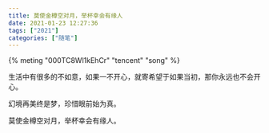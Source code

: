 ```yaml
---
title: 莫使金樽空对月，举杯幸会有缘人
date: 2021-01-23 12:27:36
tags: ["2021"]
categories: ["随笔"]
---
```


{% meting "000TC8Wl1kEhCr" "tencent" "song" %}
</br>

生活中有很多的不如意，如果一不开心，就寄希望于如果当初，那你永远也不会开心。

幻境再美终是梦，珍惜眼前始为真。

莫使金樽空对月，举杯幸会有缘人。
